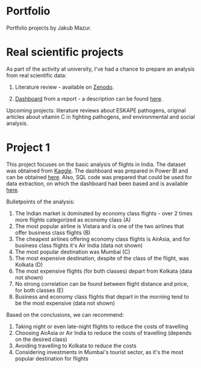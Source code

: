 # Portfolio
Portfolio projects by Jakub Mazur.

# Real scientific projects
As part of the activity at university, I've had a chance to prepare an analysis from real scientific data:
1) Literature review - available on [Zenodo](https://doi.org/10.5281/zenodo.15640143).
   
2) [Dashboard](https://github.com/AaKuba/Portfolio/blob/e11f87003f9d5c86531726e7679ecadd8fe39eef/Scientific%20dashboard.pdf) from a report - a description can be found [here](https://github.com/AaKuba/Portfolio/blob/d81c718e847164bc03c56abdb660f00f0e464316/Projects%20files/Description%20-%20scientific%20dashboard).

Upcoming projects: literature reviews about ESKAPE pathogens, original articles about vitamin C in fighting pathogens, and environmental and social analysis.

# Project 1 
This project focuses on the basic analysis of flights in India. The dataset was obtained from [Kaggle](https://www.kaggle.com/datasets/rohitgrewal/airlines-flights-data).
The dashboard was prepared in Power BI and can be obtained [here](https://github.com/AaKuba/Portfolio/blob/3ecf810c7d119ce906bbea2917deb0516db4ee75/Projects%20files/Flight%20analysis%20porfolio.pbix).
Also, SQL code was prepared that could be used for data extraction, on which the dashboard had been based and is available [here](https://github.com/AaKuba/Portfolio/blob/fa9b092ca693a3410a5078e0fadb6b08f203f891/Projects%20files/Project%201%20-%20flight%20analysis%20SQL%20code).

Bulletpoints of the analysis:
1) The Indian market is dominated by economy class flights - over 2 times more flights categorized as economy class (A)
2) The most popular airline is Vistara and is one of the two airlines that offer business class flights (B)
3) The cheapest airlines offering economy class flights is AirAsia, and for business class flights it's Air India (data not shown)
4) The most popular destination was Mumbai (C)
5) The most expensive destination, despite of the class of the flight, was Kolkata (D)
6) The most expensive flights (for both classes) depart from Kolkata (data not shown)
7) No strong correlation can be found between flight distance and price, for both classes (E)
8) Business and economy class flights that depart in the morning tend to be the most expensive (data not shown)

Based on the conclusions, we can recommend:
1) Taking night or even late-night flights to reduce the costs of travelling
2) Choosing AirAsia or Air India to reduce the costs of travelling (depends on the desired class)
3) Avoiding travelling to Kolkata to reduce the costs
4) Considering investments in Mumbai's tourist sector, as it's the most popular destination for flights
